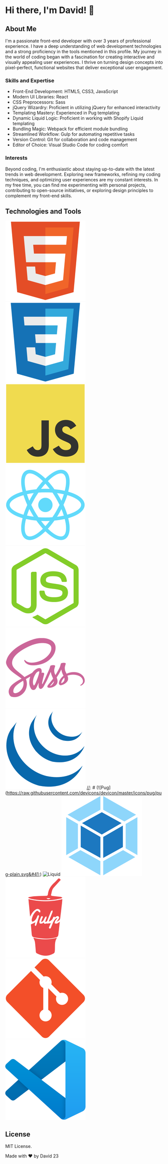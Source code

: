 # Hi there, I'm David! 👋

## About Me

I'm a passionate front-end developer with over 3 years of professional experience. I have a deep understanding of web development technologies and a strong proficiency in the tools mentioned in this profile. My journey in the world of coding began with a fascination for creating interactive and visually appealing user experiences. I thrive on turning design concepts into pixel-perfect, functional websites that deliver exceptional user engagement.

### Skills and Expertise

- Front-End Development: HTML5, CSS3, JavaScript
- Modern UI Libraries: React
- CSS Preprocessors: Sass
- jQuery Wizardry: Proficient in utilizing jQuery for enhanced interactivity
- Templating Mastery: Experienced in Pug templating
- Dynamic Liquid Logic: Proficient in working with Shopify Liquid templating
- Bundling Magic: Webpack for efficient module bundling
- Streamlined Workflow: Gulp for automating repetitive tasks
- Version Control: Git for collaboration and code management
- Editor of Choice: Visual Studio Code for coding comfort

### Interests

Beyond coding, I'm enthusiastic about staying up-to-date with the latest trends in web development. Exploring new frameworks, refining my coding techniques, and optimizing user experiences are my constant interests. In my free time, you can find me experimenting with personal projects, contributing to open-source initiatives, or exploring design principles to complement my front-end skills.

[//]: # (## Contacts and Links)

[//]: # ()
[//]: # (- [Personal Website]&#40;link_to_personal_website&#41;)

[//]: # (- [LinkedIn]&#40;link_to_LinkedIn&#41;)

[//]: # (- [Twitter]&#40;link_to_Twitter&#41;)

[//]: # (- [Portfolio]&#40;link_to_portfolio&#41;)

[//]: # (## Featured Projects)

[//]: # ()
[//]: # (### [Project 1 Name]&#40;link_to_repository&#41;)

[//]: # ()
[//]: # (Short description of the project. Add screenshots or GIFs to demonstrate.)

[//]: # ()
[//]: # (### [Project 2 Name]&#40;link_to_repository&#41;)

[//]: # ()
[//]: # (Short description of the project. Add screenshots or GIFs to demonstrate.)

## Technologies and Tools

![HTML](https://raw.githubusercontent.com/devicons/devicon/master/icons/html5/html5-original.svg)
![CSS](https://raw.githubusercontent.com/devicons/devicon/master/icons/css3/css3-original.svg)
![JavaScript](https://raw.githubusercontent.com/devicons/devicon/master/icons/javascript/javascript-original.svg)
![React](https://raw.githubusercontent.com/devicons/devicon/master/icons/react/react-original.svg)
![Node.js](https://raw.githubusercontent.com/devicons/devicon/master/icons/nodejs/nodejs-original.svg)
![Sass](https://raw.githubusercontent.com/devicons/devicon/master/icons/sass/sass-original.svg)
![jQuery](https://raw.githubusercontent.com/devicons/devicon/master/icons/jquery/jquery-original.svg)
[//]: # (![Pug]&#40;https://raw.githubusercontent.com/devicons/devicon/master/icons/pug/pug-plain.svg&#41;)
![Liquid](https://raw.githubusercontent.com/Shopify/liquid/master/logo/logo.svg)
![Webpack](https://raw.githubusercontent.com/devicons/devicon/master/icons/webpack/webpack-original.svg)
![Gulp](https://raw.githubusercontent.com/devicons/devicon/master/icons/gulp/gulp-plain.svg)
![Git](https://raw.githubusercontent.com/devicons/devicon/master/icons/git/git-original.svg)
![VS Code](https://raw.githubusercontent.com/devicons/devicon/master/icons/vscode/vscode-original.svg)

[//]: # (## Statistics)

[//]: # ()
[//]: # (![Statistics]&#40;link_to_statistics_image&#41;)

## License

MIT License.

Made with ❤️ by David 23

